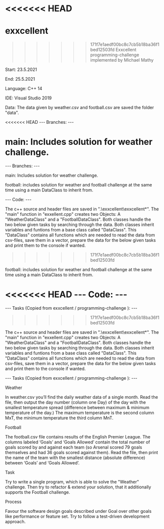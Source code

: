 <<<<<<< HEAD
=======
# exxcellent
>>>>>>> 171f7e1aedf00bc8c7cb5b18ba36f1bed12503fd
Exxcellent programming-challenge implemented by Michael Mathy

Start: 23.5.2021

End: 25.5.2021

Language: C++ 14

IDE: Visual Studio 2019

Data: The data given by weather.csv and football.csv are saved the folder "data".

<<<<<<< HEAD
--- Branches: ---

main: Includes solution for weather challenge.
=======

--- Branches: --- 

main: Includes solution for weather challenge. 

football: includes solution for weather and football challenge at the same time using a main DataClass to inherit from.


--- Code: --- 


The c++ source and header files are saved in ".\exxcellent\exxcellent\*". The "main" function in "exxellent.cpp" creates two Objects: A "WeatherDataClass" and a "FootballDataClass". Both classes handle the two below given tasks by searching through the data. Both classes inherit variables and funtions from a base class called "DataClass". This "DataClass" contains all functions which are needed to read the data from csv-files, save them in a vector, prepare the data for the below given tasks and print them to the console if wanted.



>>>>>>> 171f7e1aedf00bc8c7cb5b18ba36f1bed12503fd

football: includes solution for weather and football challenge at the same time using a main DataClass to inherit from.

<<<<<<< HEAD
--- Code: ---
=======
--- Tasks (Copied from exxcellent / programming-challenge ): ---
>>>>>>> 171f7e1aedf00bc8c7cb5b18ba36f1bed12503fd

The c++ source and header files are saved in ".\exxcellent\exxcellent*". The "main" function in "exxellent.cpp" creates two Objects: A "WeatherDataClass" and a "FootballDataClass". Both classes handle the two below given tasks by searching through the data. Both classes inherit variables and funtions from a base class called "DataClass". This "DataClass" contains all functions which are needed to read the data from csv-files, save them in a vector, prepare the data for the below given tasks and print them to the console if wanted.

--- Tasks (Copied from exxcellent / programming-challenge ): ---

Weather

In weather.csv you’ll find the daily weather data of a single month. Read the file, then output the day number (column one Day) of the day with the smallest temperature spread (difference between maximum & minimum temperature of the day.) The maximum temperature is the second column MxT, the minimum temperature the third column MnT.

Football

The football.csv file contains results of the English Premier League. The columns labeled ‘Goals’ and ‘Goals Allowed’ contain the total number of goals scored by and against each team (so Arsenal scored 79 goals themselves and had 36 goals scored against them). Read the file, then print the name of the team with the smallest distance (absolute difference) between ‘Goals’ and ‘Goals Allowed’.

Task

Try to write a single program, which is able to solve the "Weather" challenge. Then try to refactor & extend your solution, that it additionally supports the Football challenge.

Process

Favour the software design goals described under Goal over other goals like performance or feature set. Try to follow a test-driven development approach.